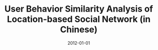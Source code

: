 ---
title: "User Behavior Similarity Analysis of Location-based Social Network (in Chinese)"
collection: publications
permalink: /publication/2012-01-01-User-behavior-similarity-analysis-of-location-based-social-network-in-Chinese
date: 2012-01-01
venue: 'Journal of Computer Applications'
citation: ' ShuHan Yuan,  Wei-Bin Chen,  Shun-Kai Fu, &quot;User behavior similarity analysis of location based social network (in Chinese).&quot; Journal of Computer Applications, 2012.'
---